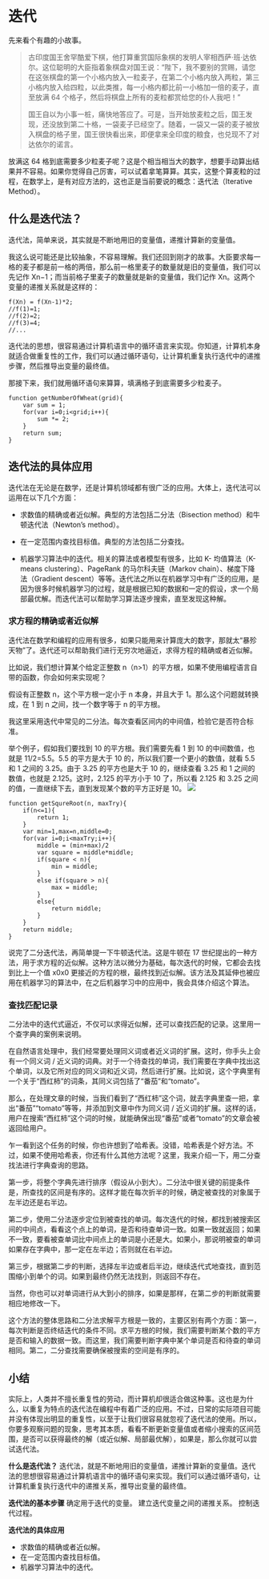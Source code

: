 # 迭代
先来看个有趣的小故事。
> 古印度国王舍罕酷爱下棋，他打算重赏国际象棋的发明人宰相西萨·班·达依尔。这位聪明的大臣指着象棋盘对国王说：“陛下，我不要别的赏赐，请您在这张棋盘的第一个小格内放入一粒麦子，在第二个小格内放入两粒，第三小格内放入给四粒，以此类推，每一小格内都比前一小格加一倍的麦子，直至放满 64 个格子，然后将棋盘上所有的麦粒都赏给您的仆人我吧！”
> 
> 国王自以为小事一桩，痛快地答应了。可是，当开始放麦粒之后，国王发现，还没放到第二十格，一袋麦子已经空了。随着，一袋又一袋的麦子被放入棋盘的格子里，国王很快看出来，即便拿来全印度的粮食，也兑现不了对达依尔的诺言。

放满这 64 格到底需要多少粒麦子呢？这是个相当相当大的数字，想要手动算出结果并不容易。如果你觉得自己厉害，可以试着拿笔算算。其实，这整个算麦粒的过程，在数学上，是有对应方法的，这也正是当前要说的概念：迭代法（Iterative Method）。

## 什么是迭代法？
迭代法，简单来说，其实就是不断地用旧的变量值，递推计算新的变量值。

我这么说可能还是比较抽象，不容易理解。我们还回到刚才的故事。大臣要求每一格的麦子都是前一格的两倍，那么前一格里麦子的数量就是旧的变量值，我们可以先记作 Xn−1；而当前格子里麦子的数量就是新的变量值，我们记作 Xn。这两个变量的递推关系就是这样的：

```
f(Xn) = f(Xn-1)*2;
//f(1)=1;
//f(2)=2;
//f(3)=4;
//...
```
迭代法的思想，很容易通过计算机语言中的循环语言来实现。你知道，计算机本身就适合做重复性的工作，我们可以通过循环语句，让计算机重复执行迭代中的递推步骤，然后推导出变量的最终值。

那接下来，我们就用循环语句来算算，填满格子到底需要多少粒麦子。

```
function getNumberOfWheat(grid){
    var sum = 1;
    for(var i=0;i<grid;i++){
        sum *= 2;
    }
    return sum;
}
```

## 迭代法的具体应用
迭代法在无论是在数学，还是计算机领域都有很广泛的应用。大体上，迭代法可以运用在以下几个方面：

- 求数值的精确或者近似解。典型的方法包括二分法（Bisection method）和牛顿迭代法（Newton’s method）。

- 在一定范围内查找目标值。典型的方法包括二分查找。

- 机器学习算法中的迭代。相关的算法或者模型有很多，比如 K- 均值算法（K-means clustering）、PageRank 的马尔科夫链（Markov chain）、梯度下降法（Gradient descent）等等。迭代法之所以在机器学习中有广泛的应用，是因为很多时候机器学习的过程，就是根据已知的数据和一定的假设，求一个局部最优解。而迭代法可以帮助学习算法逐步搜索，直至发现这种解。

### 求方程的精确或者近似解
迭代法在数学和编程的应用有很多，如果只能用来计算庞大的数字，那就太“暴殄天物”了。迭代还可以帮助我们进行无穷次地逼近，求得方程的精确或者近似解。

比如说，我们想计算某个给定正整数 n（n>1）的平方根，如果不使用编程语言自带的函数，你会如何来实现呢？

假设有正整数 n，这个平方根一定小于 n 本身，并且大于 1。那么这个问题就转换成，在 1 到 n 之间，找一个数字等于 n 的平方根。

我这里采用迭代中常见的二分法。每次查看区间内的中间值，检验它是否符合标准。

举个例子，假如我们要找到 10 的平方根。我们需要先看 1 到 10 的中间数值，也就是 11/2=5.5。5.5 的平方是大于 10 的，所以我们要一个更小的数值，就看 5.5 和 1 之间的 3.25。由于 3.25 的平方也是大于 10 的，继续查看 3.25 和 1 之间的数值，也就是 2.125。这时，2.125 的平方小于 10 了，所以看 2.125 和 3.25 之间的值，一直继续下去，直到发现某个数的平方正好是 10。
![](https://i.imgur.com/tpdFMmr.jpg)
```
function getSqureRoot(n, maxTry){
    if(n<=1){
        return 1;
    }
    var min=1,max=n,middle=0;
    for(var i=0;i<maxTry;i++){
        middle = (min+max)/2
        var square = middle*middle;
        if(square < n){
            min = middle;
        }
        else if(square > n){
            max = middle;
        }
        else{
            return middle;
        }
    }
    return middle;
}
```
说完了二分迭代法，再简单提一下牛顿迭代法。这是牛顿在 17 世纪提出的一种方法，用于求方程的近似解。这种方法以微分为基础，每次迭代的时候，它都会去找到比上一个值 x0x0 更接近的方程的根，最终找到近似解。该方法及其延伸也被应用在机器学习的算法中，在之后机器学习中的应用中，我会具体介绍这个算法。

### 查找匹配记录
二分法中的迭代式逼近，不仅可以求得近似解，还可以查找匹配的记录。这里用一个查字典的案例来说明。

在自然语言处理中，我们经常要处理同义词或者近义词的扩展。这时，你手头上会有一个同义词 / 近义词的词典。对于一个待查找的单词，我们需要在字典中找出这个单词，以及它所对应的同义词和近义词，然后进行扩展。比如说，这个字典里有一个关于“西红柿”的词条，其同义词包括了“番茄”和“tomato”。

那么，在处理文章的时候，当我们看到了“西红柿”这个词，就去字典里查一把，拿出“番茄”“tomato”等等，并添加到文章中作为同义词 / 近义词的扩展。这样的话，用户在搜索“西红柿”这个词的时候，就能确保出现“番茄”或者“tomato”的文章会被返回给用户。

乍一看到这个任务的时候，你也许想到了哈希表。没错，哈希表是个好方法。不过，如果不使用哈希表，你还有什么其他方法呢？这里，我来介绍一下，用二分查找法进行字典查询的思路。

第一步，将整个字典先进行排序（假设从小到大）。二分法中很关键的前提条件是，所查找的区间是有序的。这样才能在每次折半的时候，确定被查找的对象属于左半边还是右半边。

第二步，使用二分法逐步定位到被查找的单词。每次迭代的时候，都找到被搜索区间的中间点，看看这个点上的单词，是否和待查单词一致。如果一致就返回；如果不一致，要看被查单词比中间点上的单词是小还是大。如果小，那说明被查的单词如果存在字典中，那一定在左半边；否则就在右半边。

第三步，根据第二步的判断，选择左半边或者后半边，继续迭代式地查找，直到范围缩小到单个的词。如果到最终仍然无法找到，则返回不存在。

当然，你也可以对单词进行从大到小的排序，如果是那样，在第二步的判断就需要相应地修改一下。

这个方法的整体思路和二分法求解平方根是一致的，主要区别有两个方面：第一，每次判断是否终结迭代的条件不同。求平方根的时候，我们需要判断某个数的平方是否和输入的数据一致。而这里，我们需要判断字典中某个单词是否和待查的单词相同。第二，二分查找需要确保被搜索的空间是有序的。

## 小结
实际上，人类并不擅长重复性的劳动，而计算机却很适合做这种事。这也是为什么，以重复为特点的迭代法在编程中有着广泛的应用。不过，日常的实际项目可能并没有体现出明显的重复性，以至于让我们很容易就忽视了迭代法的使用。所以，你要多观察问题的现象，思考其本质，看看不断更新变量值或者缩小搜索的区间范围，是否可以获得最终的解（或近似解、局部最优解），如果是，那么你就可以尝试迭代法。

**什么是迭代法？**
迭代法，就是不断地用旧的变量值，递推计算新的变量值。迭代法的思想很容易通过计算机语言中的循环语句来实现。我们可以通过循环语句，让计算机重复执行迭代中的递推关系，推导出变量的最终值。

**迭代法的基本步骤**
确定用于迭代的变量。
建立迭代变量之间的递推关系。
控制迭代过程。

**迭代法的具体应用**
- 求数值的精确或者近似解。
- 在一定范围内查找目标值。
- 机器学习算法中的迭代。